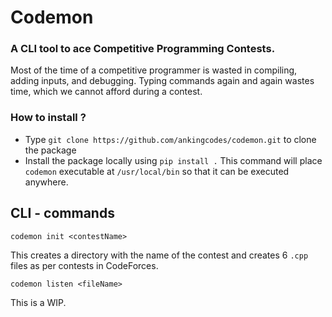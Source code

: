 # Codemon 
### A CLI tool to ace Competitive Programming Contests.

Most of the time of a competitive programmer is wasted in compiling, adding inputs, 
and debugging. Typing commands again and again wastes time, which we cannot afford 
during a contest. 

### How to install ?
- Type `git clone https://github.com/ankingcodes/codemon.git` to clone the package
- Install the package locally using `pip install .`
  This command will place `codemon` executable at `/usr/local/bin` so that it can 
  be executed anywhere.

## CLI - commands
   ```
   codemon init <contestName>
   ```
    
  This creates a directory with the name of the contest and creates 6 `.cpp` files 
  as per contests in CodeForces.

  ```
  codemon listen <fileName>
  ```

  This is a WIP.  
